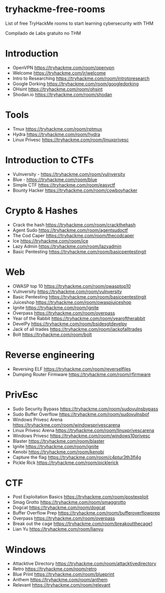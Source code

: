 # tryhackme-free-rooms
List of free TryHackMe rooms to start learning cybersecurity with THM

Compilado de Labs gratuito no THM

# Introduction
- OpenVPN https://tryhackme.com/room/openvpn
- Welcome https://tryhackme.com/jr/welcome
- Intro to Researching https://tryhackme.com/room/introtoresearch                                                                                            
- Google Dorking https://tryhackme.com/room/googledorking
- OHsint https://tryhackme.com/room/ohsint
- Shodan.io https://tryhackme.com/room/shodan

# Tools
- Tmux https://tryhackme.com/room/rptmux
- Hydra https://tryhackme.com/room/hydra
- Linux Privesc https://tryhackme.com/room/linuxprivesc

# Introduction to CTFs
- Vulnversity - https://tryhackme.com/room/vulnversity
- Blue - https://tryhackme.com/room/blue
- Simple CTF https://tryhackme.com/room/easyctf
- Bounty Hacker https://tryhackme.com/room/cowboyhacker

# Crypto & Hashes
- Crack the hash https://tryhackme.com/room/crackthehash
- Agent Sudo https://tryhackme.com/room/agentsudoctf
- The Cod Caper https://tryhackme.com/room/thecodcaper
- Ice https://tryhackme.com/room/ice
- Lazy Admin https://tryhackme.com/room/lazyadmin
- Basic Pentesting https://tryhackme.com/room/basicpentestingjt

# Web
- OWASP top 10 https://tryhackme.com/room/owasptop10
- Vulnversity https://tryhackme.com/room/vulnversity
- Basic Pentesting https://tryhackme.com/room/basicpentestingjt
- Juiceshop https://tryhackme.com/room/owaspjuiceshop
- Ignite https://tryhackme.com/room/ignite
- Overpass https://tryhackme.com/room/overpass
- Year of the Rabbit https://tryhackme.com/room/yearoftherabbit
- DevelPy https://tryhackme.com/room/bsidesgtdevelpy
- Jack of all trades https://tryhackme.com/room/jackofalltrades
- Bolt https://tryhackme.com/room/bolt

# Reverse engineering
- Reversing ELF https://tryhackme.com/room/reverselfiles
- Dumping Router Firmware https://tryhackme.com/room/rfirmware

# PrivEsc
- Sudo Security Bypass https://tryhackme.com/room/sudovulnsbypass
- Sudo Buffer Overflow https://tryhackme.com/room/sudovulnsbof
- Windows Privesc Arena https://tryhackme.com/room/windowsprivescarena
- Linux Privesc Arena https://tryhackme.com/room/linuxprivescarena
- Windows Privesc https://tryhackme.com/room/windows10privesc
- Blaster https://tryhackme.com/room/blaster
- Ignite https://tryhackme.com/room/ignite
- Kenobi https://tryhackme.com/room/kenobi
- Capture the flag https://tryhackme.com/room/c4ptur3th3fl4g
- Pickle Rick https://tryhackme.com/room/picklerick

# CTF
- Post Exploitation Basics https://tryhackme.com/room/postexploit
- Smag Grotto https://tryhackme.com/room/smaggrotto
- Dogcat https://tryhackme.com/room/dogcat
- Buffer Overflow Prep https://tryhackme.com/room/bufferoverflowprep
- Overpass https://tryhackme.com/room/overpass
- Break out the cage https://tryhackme.com/room/breakoutthecage1
- Lian Yu https://tryhackme.com/room/lianyu

# Windows
- Attacktive Directory https://tryhackme.com/room/attacktivedirectory
- Retro https://tryhackme.com/room/retro
- Blue Print https://tryhackme.com/room/blueprint
- Anthem https://tryhackme.com/room/anthem
- Relevant https://tryhackme.com/room/relevant
